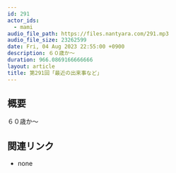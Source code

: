 ```yaml
---
id: 291
actor_ids:
  - mami
audio_file_path: https://files.nantyara.com/291.mp3
audio_file_size: 23262599
date: Fri, 04 Aug 2023 22:55:00 +0900
description: ６０歳か〜
duration: 966.0869166666666
layout: article
title: 第291回「最近の出来事など」
---
```

## 概要

６０歳か〜

## 関連リンク

* none
